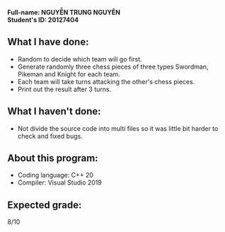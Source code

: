 **Full-name: NGUYỄN TRUNG NGUYÊN**\
**Student's ID: 20127404**

## What I have done: 
* Random to decide which team will go first.
* Generate randomly three chess pieces of three types Swordman, Pikeman and Knight for each team.
* Each team will take turns attacking the other's chess pieces.
* Print out the result after 3 turns.

## What I haven't done:
* Not divide the source code into multi files so it was little bit harder to check and fixed bugs.

## About this program:
* Coding language: C++ 20
* Compiler: Visual Studio 2019

## Expected grade:
8/10